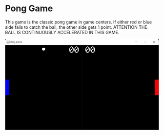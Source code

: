 # Pong Game

This game is the classic pong game in game centers. If either red or blue side fails to catch the ball, the other side gets 1 point. ATTENTION THE BALL IS CONTINUOUSLY ACCELERATED IN THIS GAME.



![img.png](img.png)

